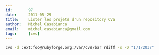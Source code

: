 ```yaml
---
id:       97
date:     2011-05-29
title:    Lister les projets d'un repository CVS
author:   Michel Casabianca
email:    michel.casabianca@gmail.com
tags:     [cvs]
---
```


```bash
cvs -d :ext:foo@rubyforge.org:/var/cvs/bar rdiff -s -D "1/1/2037"
```

